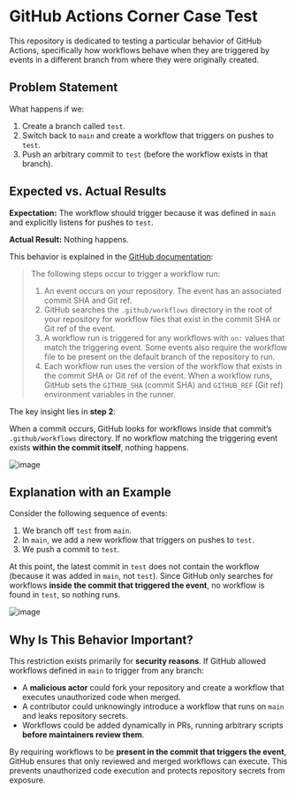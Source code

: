# GitHub Actions Corner Case Test

This repository is dedicated to testing a particular behavior of GitHub Actions, specifically how workflows behave when they are triggered by events in a different branch from where they were originally created.

## Problem Statement

What happens if we:

1. Create a branch called `test`.
2. Switch back to `main` and create a workflow that triggers on pushes to `test`.
3. Push an arbitrary commit to `test` (before the workflow exists in that branch).

## Expected vs. Actual Results

**Expectation:** The workflow should trigger because it was defined in `main` and explicitly listens for pushes to `test`.  

**Actual Result:** Nothing happens.  

This behavior is explained in the [GitHub documentation](https://docs.github.com/en/actions/writing-workflows/choosing-when-your-workflow-runs/triggering-a-workflow#about-workflow-triggers):

> The following steps occur to trigger a workflow run:
>
> 1. An event occurs on your repository. The event has an associated commit SHA and Git ref.
> 2. GitHub searches the `.github/workflows` directory in the root of your repository for workflow files that exist in the commit SHA or Git ref of the event.
> 3. A workflow run is triggered for any workflows with `on:` values that match the triggering event. Some events also require the workflow file to be present on the default branch of the repository to run.
> 4. Each workflow run uses the version of the workflow that exists in the commit SHA or Git ref of the event. When a workflow runs, GitHub sets the `GITHUB_SHA` (commit SHA) and `GITHUB_REF` (Git ref) environment variables in the runner.

The key insight lies in **step 2**:  

When a commit occurs, GitHub looks for workflows inside that commit’s `.github/workflows` directory. If no workflow matching the triggering event exists **within the commit itself**, nothing happens.

![image](https://github.com/user-attachments/assets/cb8abe76-5b3f-4ae8-8b11-4c1a1788cc36)

## Explanation with an Example

Consider the following sequence of events:

1. We branch off `test` from `main`.
2. In `main`, we add a new workflow that triggers on pushes to `test`.
3. We push a commit to `test`.

At this point, the latest commit in `test` does not contain the workflow (because it was added in `main`, not `test`). Since GitHub only searches for workflows **inside the commit that triggered the event**, no workflow is found in `test`, so nothing runs.

![image](https://github.com/user-attachments/assets/e1f21b49-ebf1-4ff4-bab7-f6313893bc8f)

## Why Is This Behavior Important?

This restriction exists primarily for **security reasons**. If GitHub allowed workflows defined in `main` to trigger from any branch:

- A **malicious actor** could fork your repository and create a workflow that executes unauthorized code when merged.
- A contributor could unknowingly introduce a workflow that runs on `main` and leaks repository secrets.
- Workflows could be added dynamically in PRs, running arbitrary scripts **before maintainers review them**.

By requiring workflows to be **present in the commit that triggers the event**, GitHub ensures that only reviewed and merged workflows can execute. This prevents unauthorized code execution and protects repository secrets from exposure.
